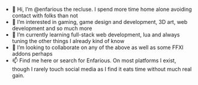 - 👋 Hi, I’m @enfarious the recluse. I spend more time home alone avoiding contact with folks than not
- 👀 I’m interested in gaming, game design and development, 3D art, web development and so much more
- 🌱 I’m currently learning full-stack web development, lua and always tuning the other things I already kind of know 
- 💞️ I’m looking to collaborate on any of the above as well as some FFXI addons perhaps
- 📫 Find me here or search for Enfarious. On most platforms I exist, though I rarely touch social media as I find it eats time without much real gain.

<!---
enfarious/enfarious is a ✨ special ✨ repository because its `README.md` (this file) appears on your GitHub profile.
You can click the Preview link to take a look at your changes.
--->
